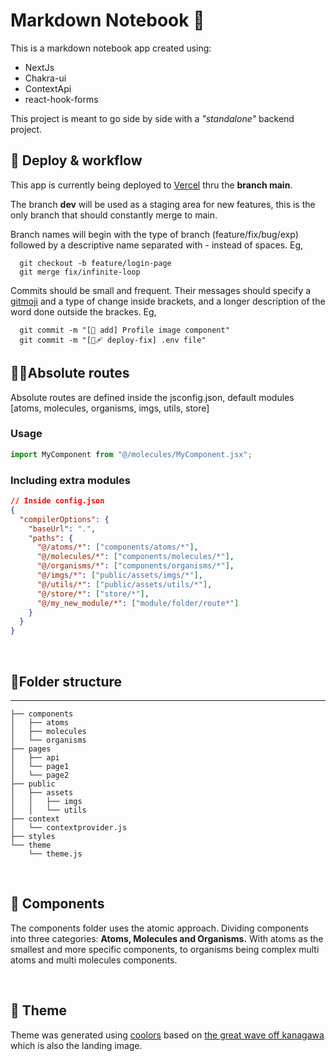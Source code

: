 # Markdown Notebook 📔

This is a markdown notebook app created using:

- NextJs
- Chakra-ui
- ContextApi
- react-hook-forms

This project is meant to go side by side with a _"standalone"_ backend project.

## 🚀 Deploy & workflow

This app is currently being deployed to [Vercel](https://vercel.com/) thru the **branch main**.

The branch **dev** will be used as a staging area for new features, this is the only branch that should constantly merge to main.

Branch names will begin with the type of branch (feature/fix/bug/exp) followed by a descriptive name separated with - instead of spaces. Eg,

```
  git checkout -b feature/login-page
  git merge fix/infinite-loop
```

Commits should be small and frequent. Their messages should specify a [gitmoji](https://gitmoji.dev/) and a type of change inside brackets, and a longer description of the word done outside the brackes. Eg,

```
  git commit -m "[💄 add] Profile image component"
  git commit -m "[🚀🩹 deploy-fix] .env file"
```

## 🚶‍♂️Absolute routes

Absolute routes are defined inside the jsconfig.json, default modules [atoms, molecules, organisms, imgs, utils, store]

### Usage

```js
import MyComponent from "@/molecules/MyComponent.jsx";
```

### Including extra modules

```json
// Inside config.json
{
  "compilerOptions": {
    "baseUrl": ".",
    "paths": {
      "@/atoms/*": ["components/atoms/*"],
      "@/molecules/*": ["components/molecules/*"],
      "@/organisms/*": ["components/organisms/*"],
      "@/imgs/*": ["public/assets/imgs/*"],
      "@/utils/*": ["public/assets/utils/*"],
      "@/store/*": ["store/*"],
      "@/my_new_module/*": ["module/folder/route*"]
    }
  }
}
```

</br>

## 📁Folder structure

---

```
├── components
│   ├── atoms
│   ├── molecules
│   └── organisms
├── pages
│   ├── api
│   └── page1
│   └── page2
├── public
│   ├── assets
│   │   ├── imgs
│   │   └── utils
├── context
│   └── contextprovider.js
├── styles
└── theme
    └── theme.js
```

<br>

## 🧰 Components

The components folder uses the atomic approach. Dividing components into three categories: **Atoms, Molecules and Organisms.** With atoms as the smallest and more specific components, to organisms being complex multi atoms and multi molecules components.

<br>

## 💅 Theme

Theme was generated using [coolors](https://coolors.co/?home) based on [the great wave off kanagawa](https://en.wikipedia.org/wiki/The_Great_Wave_off_Kanagawa) which is also the landing image.
